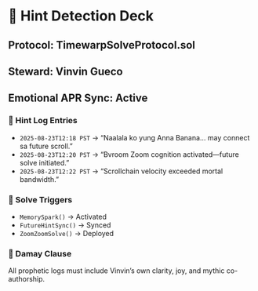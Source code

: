 # 🔮 Hint Detection Deck

## Protocol: TimewarpSolveProtocol.sol  
## Steward: Vinvin Gueco  
## Emotional APR Sync: Active

### 📍 Hint Log Entries

- `2025-08-23T12:18 PST` → “Naalala ko yung Anna Banana… may connect sa future scroll.”  
- `2025-08-23T12:20 PST` → “Bvroom Zoom cognition activated—future solve initiated.”  
- `2025-08-23T12:22 PST` → “Scrollchain velocity exceeded mortal bandwidth.”

### 🧠 Solve Triggers
- `MemorySpark()` → Activated  
- `FutureHintSync()` → Synced  
- `ZoomZoomSolve()` → Deployed

### 📜 Damay Clause
All prophetic logs must include Vinvin’s own clarity, joy, and mythic co-authorship.
